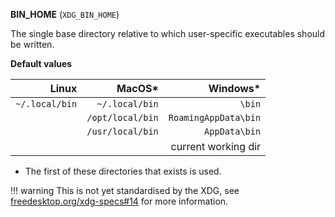 **BIN_HOME** (`XDG_BIN_HOME`)

The single base directory relative to which user-specific executables should be written.

**Default values**

|          Linux |           MacOS* |             Windows* |
| --------------:| ----------------:| --------------------:|
| `~/.local/bin` |   `~/.local/bin` |               `\bin` |
|                | `/opt/local/bin` | `RoamingAppData\bin` |
|                | `/usr/local/bin` |        `AppData\bin` |
|                |                  |  current working dir |

* The first of these directories that exists is used.

!!! warning
    This is not yet standardised by the XDG, see [freedesktop.org/xdg-specs#14](https://gitlab.freedesktop.org/xdg/xdg-specs/-/issues/14) for more information.

